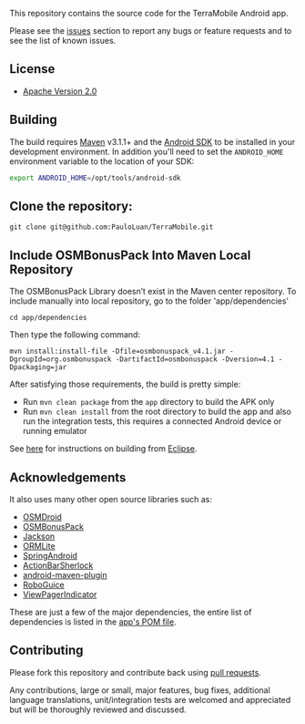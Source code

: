 This repository contains the source code for the TerraMobile Android app.

Please see the [issues](https://github.com/PauloLuan/TerraMobile-Client/issues) section to
report any bugs or feature requests and to see the list of known issues.

## License

* [Apache Version 2.0](http://www.apache.org/licenses/LICENSE-2.0.html)

## Building

The build requires [Maven](http://maven.apache.org/download.html)
v3.1.1+ and the [Android SDK](http://developer.android.com/sdk/index.html)
to be installed in your development environment. In addition you'll need to set
the `ANDROID_HOME` environment variable to the location of your SDK:

```bash
export ANDROID_HOME=/opt/tools/android-sdk
```

## Clone the repository:

	git clone git@github.com:PauloLuan/TerraMobile.git

## Include OSMBonusPack Into Maven Local Repository 

The OSMBonusPack Library doesn’t exist in the Maven center repository. To include manually into local repository, go to the folder 'app/dependencies'

	cd app/dependencies

Then type the following command: 

	mvn install:install-file -Dfile=osmbonuspack_v4.1.jar -DgroupId=org.osmbonuspack -DartifactId=osmbonuspack -Dversion=4.1 -Dpackaging=jar

After satisfying those requirements, the build is pretty simple:

* Run `mvn clean package` from the `app` directory to build the APK only
* Run `mvn clean install` from the root directory to build the app and also run
  the integration tests, this requires a connected Android device or running
  emulator

See [here](https://github.com/PauloLuan/TerraMobile-Client/wiki/Building-From-Eclipse) for
instructions on building from [Eclipse](http://eclipse.org).

## Acknowledgements

It also uses many other open source libraries such as:

* [OSMDroid](https://code.google.com/p/osmdroid)
* [OSMBonusPack](https://code.google.com/p/osmbonuspack/)
* [Jackson](http://jackson.codehaus.org/)
* [ORMLite](http://ormlite.com/)
* [SpringAndroid](http://projects.spring.io/spring-android/)
* [ActionBarSherlock](https://github.com/JakeWharton/ActionBarSherlock)
* [android-maven-plugin](https://github.com/jayway/maven-android-plugin)
* [RoboGuice](https://github.com/roboguice/roboguice)
* [ViewPagerIndicator](https://github.com/JakeWharton/Android-ViewPagerIndicator)

These are just a few of the major dependencies, the entire list of dependencies
is listed in the [app's POM file](https://github.com/PauloLuan/TerraMobile-Client/blob/master/app/pom.xml).

## Contributing

Please fork this repository and contribute back using
[pull requests](https://github.com/PauloLuan/TerraMobile-Client/pulls).

Any contributions, large or small, major features, bug fixes, additional
language translations, unit/integration tests are welcomed and appreciated
but will be thoroughly reviewed and discussed.
